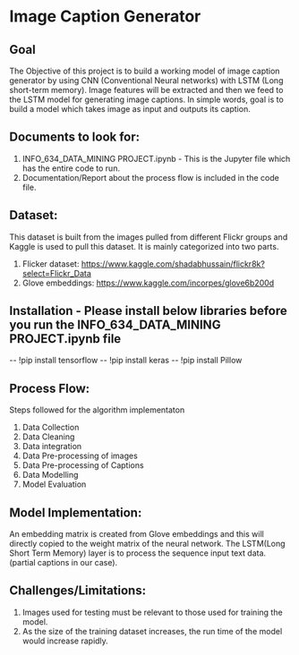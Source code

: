 # Image Caption Generator

## Goal 

The Objective of this project is to build a working model of image caption generator by using CNN (Conventional Neural networks) with LSTM (Long short-term memory). Image features will be extracted and then we feed to the LSTM model for generating image captions. 
In simple words, goal is to build a model which takes image as input and outputs its caption.

## Documents to look for:

1. INFO_634_DATA_MINING PROJECT.ipynb - This is the Jupyter file which has the entire code to run. 
2. Documentation/Report about the process flow is included in the code file.

## Dataset:

This dataset is built from the images pulled from different Flickr groups and Kaggle is used to pull this dataset. It is mainly categorized into two parts.
1. Flicker dataset: https://www.kaggle.com/shadabhussain/flickr8k?select=Flickr_Data
2. Glove embeddings: https://www.kaggle.com/incorpes/glove6b200d

## Installation - Please install below libraries before you run the INFO_634_DATA_MINING PROJECT.ipynb file

-- !pip install tensorflow
-- !pip install keras
-- !pip install Pillow

## Process Flow:

Steps followed for the algorithm implementaton
1. Data Collection
2. Data Cleaning
3. Data integration
4. Data Pre-processing of images
5. Data Pre-processing of Captions
6. Data Modelling
7. Model Evaluation

## Model Implementation:

An embedding matrix is created from Glove embeddings and this will directly copied to the weight matrix of the neural network.
The LSTM(Long Short Term Memory) layer is to process the sequence input text data.(partial captions in our case).

## Challenges/Limitations:

1. Images used for testing must be relevant to those used for training the model.
2. As the size of the training dataset increases, the run time of the model would increase rapidly.


